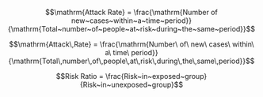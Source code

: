 $$\mathrm{Attack Rate} = \frac{\mathrm{Number of new~cases~within~a~time~period}}{\mathrm{Total~number~of~people~at~risk~during~the~same~period}}$$

$$\mathrm{Attack\,Rate} = \frac{\mathrm{Number\ of\ new\ cases\ within\ a\ time\ period}}{\mathrm{Total\,number\,of\,people\,at\,risk\,during\,the\,same\,period}}$$


$$Risk Ratio = \frac{Risk~in~exposed~group}{Risk~in~unexposed~group}$$

